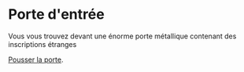 # **Porte d'entrée**

Vous vous trouvez devant une énorme porte métallique contenant des inscriptions étranges

[Pousser la porte](https://github.com/cfourcaud/TP2_Groupe3/blob/bebbf0eb4ddf5fbd0ce6dbeed3e5fd841880aced/Lieu1.md "Pousser la porte").
